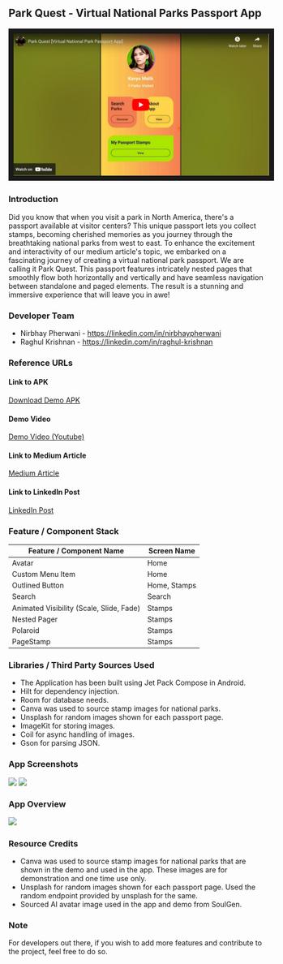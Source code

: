 ## Park Quest - Virtual National Parks Passport App

<a href="http://www.youtube.com/watch?feature=player_embedded&v=2SWVUejbD4E" target="_blank">
<img src="https://github.com/droiddigest/parkquest/blob/master/app/youtube_screenshot.png?raw=true" alt="Park Quest Demo Video" border="10" />
</a>


### Introduction
Did you know that when you visit a park in North America, there's a passport available at visitor centers? This unique passport lets you collect stamps, becoming cherished memories as you 
journey through the breathtaking national parks from west to east.
To enhance the excitement and interactivity of our medium article's topic, we embarked on a fascinating journey of creating a virtual national park passport. We are calling it Park Quest. This passport features intricately nested pages that smoothly flow both
horizontally and vertically and have seamless navigation between standalone and paged elements. The result is a stunning and immersive experience that will leave you in awe!

### Developer Team
* Nirbhay Pherwani - https://linkedin.com/in/nirbhaypherwani
* Raghul Krishnan - https://linkedin.com/in/raghul-krishnan

### Reference URLs

#### Link to APK
<a href="https://github.com/droiddigest/parkquest/raw/master/app/release/Park%20Quest.apk">Download Demo APK</a>

#### Demo Video
<a href="https://www.youtube.com/watch?v=2SWVUejbD4E">Demo Video (Youtube)</a>

#### Link to Medium Article
<a href="">Medium Article</a>

#### Link to LinkedIn Post
<a href="">LinkedIn Post</a>

### Feature / Component Stack
| Feature / Component Name | Screen Name |
| --- | --- |
| Avatar  | Home |
| Custom Menu Item | Home |
| Outlined Button | Home, Stamps |
| Search | Search |
| Animated Visibility (Scale, Slide, Fade) | Stamps |
| Nested Pager | Stamps |
| Polaroid | Stamps |
| PageStamp | Stamps |

### Libraries / Third Party Sources Used
* The Application has been built using Jet Pack Compose in Android.
* Hilt for dependency injection.
* Room for database needs. 
* Canva was used to source stamp images for national parks.
* Unsplash for random images shown for each passport page.
* ImageKit for storing images.
* Coil for async handling of images.
* Gson for parsing JSON.

### App Screenshots
<img src="https://miro.medium.com/v2/resize:fit:1400/format:webp/1*h0TzmfgflVoEKKj5GbwG5A.png"/>
<img src="https://miro.medium.com/v2/resize:fit:1400/format:webp/1*9qpu2uB7o4A7-5Zye_uaMg.png"/>

### App Overview

<img src="https://cdn-images-1.medium.com/max/1600/1*SekuYjDdxy9rPHtgUWe4ZA.png"/>

### Resource Credits
* Canva was used to source stamp images for national parks that are shown in the demo and used in the app. These images are for demonstration and one time use only. 
* Unsplash for random images shown for each passport page. Used the random endpoint provided by unsplash for the same.
* Sourced AI avatar image used in the app and demo from SoulGen.

### Note
For developers out there, if you wish to add more features and contribute to the project, feel free to do so. 
